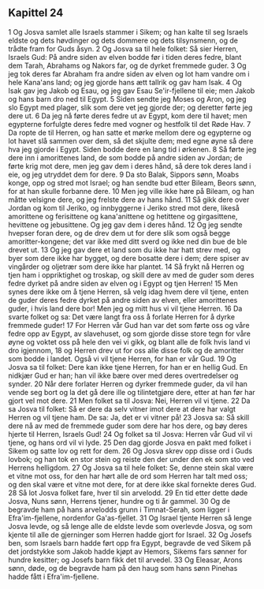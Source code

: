 ## Kapittel 24

1 Og Josva samlet alle Israels stammer i Sikem; og han kalte til seg Israels eldste og dets høvdinger og dets dommere og dets tilsynsmenn, og de trådte fram for Guds åsyn.
2 Og Josva sa til hele folket: Så sier Herren, Israels Gud: På andre siden av elven bodde før i tiden deres fedre, blant dem Tarah, Abrahams og Nakors far, og de dyrket fremmede guder.
3 Og jeg tok deres far Abraham fra andre siden av elven og lot ham vandre om i hele Kana'ans land; og jeg gjorde hans ætt tallrik og gav ham Isak.
4 Og Isak gav jeg Jakob og Esau, og jeg gav Esau Se'ir-fjellene til eie; men Jakob og hans barn dro ned til Egypt.
5 Siden sendte jeg Moses og Aron, og jeg slo Egypt med plager, slik som dere vet jeg gjorde der; og deretter førte jeg dere ut.
6 Da jeg nå førte deres fedre ut av Egypt, kom dere til havet; men egypterne forfulgte deres fedre med vogner og hestfolk til det Røde Hav.
7 Da ropte de til Herren, og han satte et mørke mellom dere og egypterne og lot havet slå sammen over dem, så det skjulte dem; med egne øyne så dere hva jeg gjorde i Egypt. Siden bodde dere en lang tid i ørkenen.
8 Så førte jeg dere inn i amorittenes land, de som bodde på andre siden av Jordan; de førte krig mot dere, men jeg gav dem i deres hånd, så dere tok deres land i eie, og jeg utryddet dem for dere.
9 Da sto Balak, Sippors sønn, Moabs konge, opp og stred mot Israel; og han sendte bud etter Bileam, Beors sønn, for at han skulle forbanne dere.
10 Men jeg ville ikke høre på Bileam, og han måtte velsigne dere, og jeg frelste dere av hans hånd.
11 Så gikk dere over Jordan og kom til Jeriko, og innbyggerne i Jeriko stred mot dere, likeså amorittene og ferisittene og kana'anittene og hetittene og girgasittene, hevittene og jebusittene. Og jeg gav dem i deres hånd.
12 Og jeg sendte hvepser foran dere, og de drev dem ut for dere slik som også begge amoritter-kongene; det var ikke med ditt sverd og ikke ned din bue de ble drevet ut.
13 Og jeg gav dere et land som du ikke har hatt strev med, og byer som dere ikke har bygget, og dere bosatte dere i dem; dere spiser av vingårder og oljetrær som dere ikke har plantet.
14 Så frykt nå Herren og tjen ham i oppriktighet og troskap, og skill dere av med de guder som deres fedre dyrket på andre siden av elven og i Egypt og tjen Herren!
15 Men synes dere ikke om å tjene Herren, så velg idag hvem dere vil tjene, enten de guder deres fedre dyrket på andre siden av elven, eller amorittenes guder, i hvis land dere bor! Men jeg og mitt hus vi vil tjene Herren.
16 Da svarte folket og sa: Det være langt fra oss å forlate Herren for å dyrke fremmede guder!
17 For Herren vår Gud han var det som førte oss og våre fedre opp av Egypt, av slavehuset, og som gjorde disse store tegn for våre øyne og voktet oss på hele den vei vi gikk, og blant alle de folk hvis land vi dro igjennom,
18 og Herren drev ut for oss alle disse folk og de amoritter som bodde i landet. Også vi vil tjene Herren, for han er vår Gud.
19 Og Josva sa til folket: Dere kan ikke tjene Herren, for han er en hellig Gud. En nidkjær Gud er han; han vil ikke bære over med deres overtredelser og synder.
20 Når dere forlater Herren og dyrker fremmede guder, da vil han vende seg bort og la det gå dere ille og tilintetgjøre dere, etter at han før har gjort vel mot dere.
21 Men folket sa til Josva: Nei, Herren vil vi tjene.
22 Da sa Josva til folket: Så er dere da selv vitner imot dere at dere har valgt Herren og vil tjene ham. De sa: Ja, det er vi vitner på!
23 Josva sa: Så skill dere nå av med de fremmede guder som dere har hos dere, og bøy deres hjerte til Herren, Israels Gud!
24 Og folket sa til Josva: Herren vår Gud vil vi tjene, og hans ord vil vi lyde.
25 Den dag gjorde Josva en pakt med folket i Sikem og satte lov og rett for dem.
26 Og Josva skrev opp disse ord i Guds lovbok; og han tok en stor stein og reiste den der under den ek som sto ved Herrens helligdom.
27 Og Josva sa til hele folket: Se, denne stein skal være et vitne mot oss, for den har hørt alle de ord som Herren har talt med oss; og den skal være et vitne mot dere, for at dere ikke skal fornekte deres Gud.
28 Så lot Josva folket fare, hver til sin arvelodd.
29 En tid etter dette døde Josva, Nuns sønn, Herrens tjener, hundre og ti år gammel.
30 Og de begravde ham på hans arvelodds grunn i Timnat-Serah, som ligger i Efra'im-fjellene, nordenfor Ga'as-fjellet.
31 Og Israel tjente Herren så lenge Josva levde, og så lenge alle de eldste levde som overlevde Josva, og som kjente til alle de gjerninger som Herren hadde gjort for Israel.
32 Og Josefs ben, som Israels barn hadde ført opp fra Egypt, begravde de ved Sikem på det jordstykke som Jakob hadde kjøpt av Hemors, Sikems fars sønner for hundre kesitter; og Josefs barn fikk det til arvedel.
33 Og Eleasar, Arons sønn, døde, og de begravde ham på den haug som hans sønn Pinehas hadde fått i Efra'im-fjellene.
